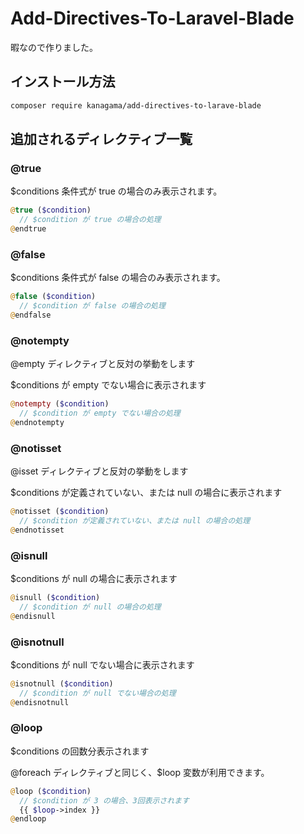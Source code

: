 # Add-Directives-To-Laravel-Blade

暇なので作りました。

## インストール方法

```bash
composer require kanagama/add-directives-to-larave-blade
```

## 追加されるディレクティブ一覧

### @true

$conditions 条件式が true の場合のみ表示されます。

```php
@true ($condition)
  // $condition が true の場合の処理
@endtrue
```

### @false

$conditions 条件式が false の場合のみ表示されます。

```php
@false ($condition)
  // $condition が false の場合の処理
@endfalse
```

### @notempty

@empty ディレクティブと反対の挙動をします

$conditions が empty でない場合に表示されます

```php
@notempty ($condition)
  // $condition が empty でない場合の処理
@endnotempty
```

### @notisset

@isset ディレクティブと反対の挙動をします

$conditions が定義されていない、または null の場合に表示されます

```php
@notisset ($condition)
  // $condition が定義されていない、または null の場合の処理
@endnotisset
```

### @isnull

$conditions が null の場合に表示されます

```php
@isnull ($condition)
  // $condition が null の場合の処理
@endisnull
```


### @isnotnull

$conditions が null でない場合に表示されます

```php
@isnotnull ($condition)
  // $condition が null でない場合の処理
@endisnotnull
```


### @loop

$conditions の回数分表示されます

@foreach ディレクティブと同じく、$loop 変数が利用できます。

```php
@loop ($condition)
  // $condition が 3 の場合、3回表示されます
  {{ $loop->index }}
@endloop
```